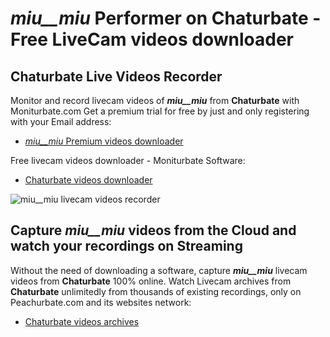 # _miu__miu_ Performer on Chaturbate - Free LiveCam videos downloader

## Chaturbate Live Videos Recorder

Monitor and record livecam videos of **_miu__miu_** from **Chaturbate** with Moniturbate.com
Get a premium trial for free by just and only registering with your Email address:
* [_miu__miu_ Premium videos downloader](https://moniturbate.com/request-demo-licence-key.html)

Free livecam videos downloader - Moniturbate Software:
* [Chaturbate videos downloader](https://moniturbate.com/moniturbate-download-software.html)

![_miu__miu_ livecam videos recorder](https://peachurnet.com/templates/moniturbate-software.png)


## Capture _miu__miu_ videos from the Cloud and watch your recordings on Streaming

Without the need of downloading a software, capture **_miu__miu_** livecam videos from **Chaturbate** 100% online.
Watch Livecam archives from **Chaturbate** unlimitedly from thousands of existing recordings, only on Peachurbate.com and its websites network:
* [Chaturbate videos archives](https://peachurnet.com/)